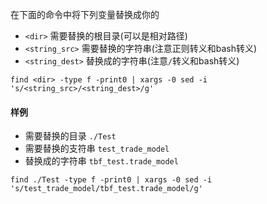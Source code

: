 在下面的命令中将下列变量替换成你的
* `<dir>` 需要替换的根目录(可以是相对路径)
* `<string_src>` 需要替换的字符串(注意正则转义和bash转义)
* `<string_dest>` 替换成的字符串(注意`/`转义和bash转义)

```
find <dir> -type f -print0 | xargs -0 sed -i 's/<string_src>/<string_dest>/g'
```

#### 样例
* 需要替换的目录 `./Test`
* 需要替换的支符串 `test_trade_model`
* 替换成的字符串 `tbf_test.trade_model`

```
find ./Test -type f -print0 | xargs -0 sed -i 's/test_trade_model/tbf_test.trade_model/g'
```

